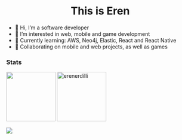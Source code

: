 <h1 align="center">This is Eren</h1>

- 👋 Hi, I’m a software developer
- 👀 I’m interested in web, mobile and game development
- 🌱 Currently learning: AWS, Neo4j, Elastic, React and React Native
- 💞️ Collaborating on mobile and web projects, as well as games

<h3 align="left">Stats</h3>

<p>
<img height="132em" src="https://github-readme-stats.vercel.app/api?username=erenerdilli&&theme=buefy&show_icons=true&hide_border=true" />
<img height="132em"  src="https://github-readme-streak-stats.herokuapp.com/?user=erenerdilli&theme=buefy&hide_border=true" alt="erenerdilli" />
  
![](https://komarev.com/ghpvc/?username=erenerdilli&color=826cc4&style=flat)

<!---
erenerdilli/erenerdilli is a ✨ special ✨ repository because its `README.md` (this file) appears on your GitHub profile.
You can click the Preview link to take a look at your changes.
--->
